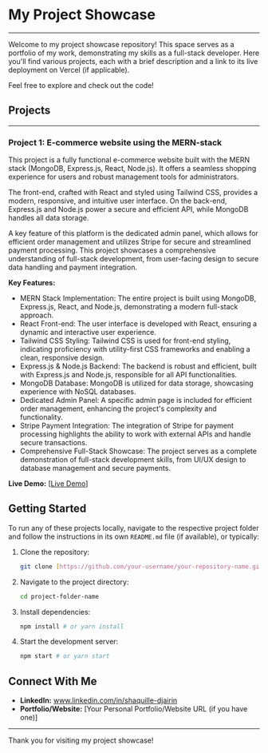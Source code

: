 # My Project Showcase

---

Welcome to my project showcase repository! This space serves as a portfolio of my work, demonstrating my skills as a full-stack developer. Here you'll find various projects, each with a brief description and a link to its live deployment on Vercel (if applicable).

Feel free to explore and check out the code!

## Projects

---

### Project 1: E-commerce website using the MERN-stack

This project is a fully functional e-commerce website built with the MERN stack (MongoDB, Express.js, React, Node.js). It offers a seamless shopping experience for users and robust management tools for administrators.

The front-end, crafted with React and styled using Tailwind CSS, provides a modern, responsive, and intuitive user interface. On the back-end, Express.js and Node.js power a secure and efficient API, while MongoDB handles all data storage.

A key feature of this platform is the dedicated admin panel, which allows for efficient order management and utilizes Stripe for secure and streamlined payment processing. This project showcases a comprehensive understanding of full-stack development, from user-facing design to secure data handling and payment integration.

**Key Features:**
* MERN Stack Implementation: The entire project is built using MongoDB, Express.js, React, and Node.js, demonstrating a modern full-stack approach.
* React Front-end: The user interface is developed with React, ensuring a dynamic and interactive user experience.
* Tailwind CSS Styling: Tailwind CSS is used for front-end styling, indicating proficiency with utility-first CSS frameworks and enabling a clean, responsive design.
* Express.js & Node.js Backend: The backend is robust and efficient, built with Express.js and Node.js, responsible for all API functionalities.
* MongoDB Database: MongoDB is utilized for data storage, showcasing experience with NoSQL databases.
* Dedicated Admin Panel: A specific admin page is included for efficient order management, enhancing the project's complexity and functionality.
* Stripe Payment Integration: The integration of Stripe for payment processing highlights the ability to work with external APIs and handle secure transactions.
* Comprehensive Full-Stack Showcase: The project serves as a complete demonstration of full-stack development skills, from UI/UX design to database management and secure payments.

**Live Demo:** [[Live Demo](https://crisp-frontend.vercel.app/)]


## Getting Started

To run any of these projects locally, navigate to the respective project folder and follow the instructions in its own `README.md` file (if available), or typically:

1.  Clone the repository:
    ```bash
    git clone [https://github.com/your-username/your-repository-name.git](https://github.com/your-username/your-repository-name.git)
    ```
2.  Navigate to the project directory:
    ```bash
    cd project-folder-name
    ```
3.  Install dependencies:
    ```bash
    npm install # or yarn install
    ```
4.  Start the development server:
    ```bash
    npm start # or yarn start
    ```

## Connect With Me

* **LinkedIn:** www.linkedin.com/in/shaquille-djairin
* **Portfolio/Website:** [Your Personal Portfolio/Website URL (if you have one)]

---

Thank you for visiting my project showcase!
